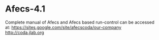 # Afecs-4.1
Complete manual of Afecs and Afecs based run-control can be accessed at:
https://sites.google.com/site/afecscoda/our-company
http://coda.jlab.org



